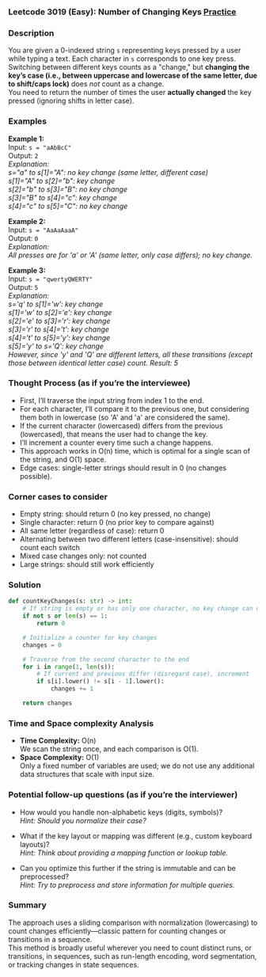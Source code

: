 ### Leetcode 3019 (Easy): Number of Changing Keys [Practice](https://leetcode.com/problems/number-of-changing-keys)

### Description  
You are given a 0-indexed string `s` representing keys pressed by a user while typing a text. Each character in `s` corresponds to one key press. Switching between different keys counts as a "change," but **changing the key’s case (i.e., between uppercase and lowercase of the same letter, due to shift/caps lock)** does *not* count as a change.  
You need to return the number of times the user **actually changed** the key pressed (ignoring shifts in letter case).

### Examples  

**Example 1:**  
Input: `s = "aAbBcC"`  
Output: `2`  
*Explanation:  
s="a" to s[1]="A": no key change (same letter, different case)  
s[1]="A" to s[2]="b": key change  
s[2]="b" to s[3]="B": no key change  
s[3]="B" to s[4]="c": key change  
s[4]="c" to s[5]="C": no key change*  

**Example 2:**  
Input: `s = "AaAaAaaA"`  
Output: `0`  
*Explanation:  
All presses are for 'a' or 'A' (same letter, only case differs); no key change.*  

**Example 3:**  
Input: `s = "qwertyQWERTY"`  
Output: `5`  
*Explanation:  
s='q' to s[1]='w': key change  
s[1]='w' to s[2]='e': key change  
s[2]='e' to s[3]='r': key change  
s[3]='r' to s[4]='t': key change  
s[4]='t' to s[5]='y': key change  
s[5]='y' to s='Q': key change  
However, since 'y' and 'Q' are different letters, all these transitions (except those between identical letter case) count. Result: 5*  

### Thought Process (as if you’re the interviewee)  
- First, I’ll traverse the input string from index 1 to the end.
- For each character, I’ll compare it to the previous one, but considering them both in lowercase (so 'A' and 'a' are considered the same).
- If the current character (lowercased) differs from the previous (lowercased), that means the user had to change the key.
- I’ll increment a counter every time such a change happens.
- This approach works in O(n) time, which is optimal for a single scan of the string, and O(1) space.
- Edge cases: single-letter strings should result in 0 (no changes possible).

### Corner cases to consider  
- Empty string: should return 0 (no key pressed, no change)
- Single character: return 0 (no prior key to compare against)
- All same letter (regardless of case): return 0
- Alternating between two different letters (case-insensitive): should count each switch
- Mixed case changes only: not counted
- Large strings: should still work efficiently

### Solution

```python
def countKeyChanges(s: str) -> int:
    # If string is empty or has only one character, no key change can occur
    if not s or len(s) == 1:
        return 0

    # Initialize a counter for key changes
    changes = 0

    # Traverse from the second character to the end
    for i in range(1, len(s)):
        # If current and previous differ (disregard case), increment
        if s[i].lower() != s[i - 1].lower():
            changes += 1

    return changes
```

### Time and Space complexity Analysis  

- **Time Complexity:** O(n)  
  We scan the string once, and each comparison is O(1).
- **Space Complexity:** O(1)  
  Only a fixed number of variables are used; we do not use any additional data structures that scale with input size.

### Potential follow-up questions (as if you’re the interviewer)  

- How would you handle non-alphabetic keys (digits, symbols)?  
  *Hint: Should you normalize their case?*

- What if the key layout or mapping was different (e.g., custom keyboard layouts)?  
  *Hint: Think about providing a mapping function or lookup table.*

- Can you optimize this further if the string is immutable and can be preprocessed?  
  *Hint: Try to preprocess and store information for multiple queries.*

### Summary
The approach uses a sliding comparison with normalization (lowercasing) to count changes efficiently—classic pattern for counting changes or transitions in a sequence.  
This method is broadly useful wherever you need to count distinct runs, or transitions, in sequences, such as run-length encoding, word segmentation, or tracking changes in state sequences.